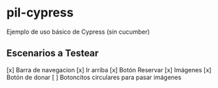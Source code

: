 # pil-cypress

Ejemplo de uso básico de Cypress (sin cucumber)

## Escenarios a Testear

[x] Barra de navegacion
[x] Ir arriba
[x] Botón Reservar
[x] Imágenes
[x] Botón de donar
[ ] Botoncitos circulares para pasar imágenes
